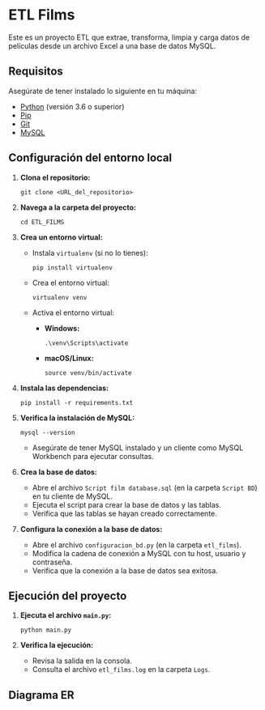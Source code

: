 # ETL Films

Este es un proyecto ETL que extrae, transforma, limpia y carga datos de películas desde un archivo Excel a una base de datos MySQL.

## Requisitos

Asegúrate de tener instalado lo siguiente en tu máquina:

* [Python](https://www.python.org/downloads/) (versión 3.6 o superior)
* [Pip](https://pip.pypa.io/en/stable/installation/)
* [Git](https://git-scm.com/downloads)
* [MySQL](https://www.mysql.com/downloads/)

## Configuración del entorno local

1.  **Clona el repositorio:**

    ```
    git clone <URL_del_repositorio>
    ```

2.  **Navega a la carpeta del proyecto:**

    ```
    cd ETL_FILMS
    ```

3.  **Crea un entorno virtual:**

    * Instala `virtualenv` (si no lo tienes):

        ```
        pip install virtualenv
        ```

    * Crea el entorno virtual:

        ```
        virtualenv venv
        ```

    * Activa el entorno virtual:
        * **Windows:**

            ```
            .\venv\Scripts\activate
            ```

        * **macOS/Linux:**

            ```
            source venv/bin/activate
            ```

4.  **Instala las dependencias:**

    ```
    pip install -r requirements.txt
    ```

5.  **Verifica la instalación de MySQL:**

    ```
    mysql --version
    ```

    * Asegúrate de tener MySQL instalado y un cliente como MySQL Workbench para ejecutar consultas.

6.  **Crea la base de datos:**

    * Abre el archivo `Script film database.sql` (en la carpeta `Script BD`) en tu cliente de MySQL.
    * Ejecuta el script para crear la base de datos y las tablas.
    * Verifica que las tablas se hayan creado correctamente.

7.  **Configura la conexión a la base de datos:**

    * Abre el archivo `configuracion_bd.py` (en la carpeta `etl_films`).
    * Modifica la cadena de conexión a MySQL con tu host, usuario y contraseña.
    * Verifica que la conexión a la base de datos sea exitosa.

## Ejecución del proyecto

1.  **Ejecuta el archivo `main.py`:**

    ```
    python main.py
    ```

2.  **Verifica la ejecución:**

    * Revisa la salida en la consola.
    * Consulta el archivo `etl_films.log` en la carpeta `Logs`.

## Diagrama ER
